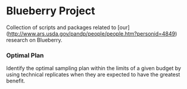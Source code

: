 # Blueberry Project

Collection of scripts and packages related to [our] (http://www.ars.usda.gov/pandp/people/people.htm?personid=4849) research on Blueberry.

### Optimal Plan  
Identify the optimal sampling plan within the limits of a given budget by using technical replicates when they are expected to have the greatest benefit. 
